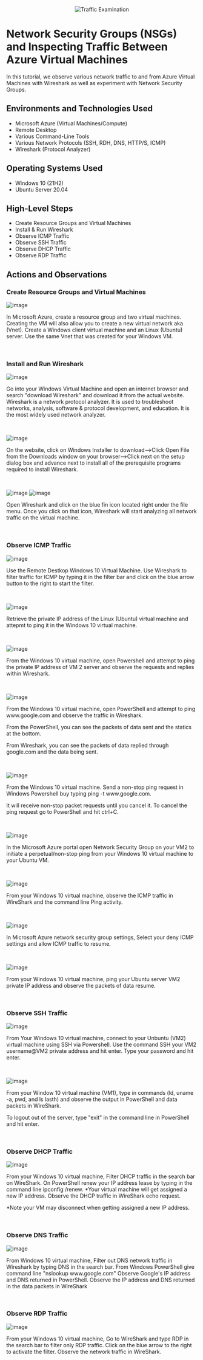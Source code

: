 <p align="center">
<img src="https://i.imgur.com/Ua7udoS.png" alt="Traffic Examination"/>
</p>

<h1>Network Security Groups (NSGs) and Inspecting Traffic Between Azure Virtual Machines</h1>
In this tutorial, we observe various network traffic to and from Azure Virtual Machines with Wireshark as well as experiment with Network Security Groups. <br />

<h2>Environments and Technologies Used</h2>

- Microsoft Azure (Virtual Machines/Compute)
- Remote Desktop
- Various Command-Line Tools
- Various Network Protocols (SSH, RDH, DNS, HTTP/S, ICMP)
- Wireshark (Protocol Analyzer)

<h2>Operating Systems Used </h2>

- Windows 10 (21H2)
- Ubuntu Server 20.04

<h2>High-Level Steps</h2>

- Create Resource Groups and Virtual Machines
- Install & Run Wireshark
- Observe ICMP Traffic
- Observe SSH Traffic
- Observe DHCP Traffic
- Observe RDP Traffic

<h2>Actions and Observations</h2>

<h3>Create Resource Groups and Virtual Machines</h3>

![image](https://github.com/JustinPeguero/azure-network-protocols/assets/170198869/2467ea0d-b93d-475a-b280-9194f981faf3)

</p>
<p>
In Microsoft Azure, create a resource group and two virtual machines. Creating the VM will also allow you to create a new virtual network aka (Vnet). Create a Windows client virtual machine and an Linux (Ubuntu) server. Use the same Vnet that was created for your Windows VM.
</p>
<br />

<h3>Install and Run Wireshark</h3>

![image](https://github.com/JustinPeguero/azure-network-protocols/assets/170198869/dd09c55e-eab2-4279-9683-3147fbfe3fe6)


<p>
Go into your Windows Virtual Machine and open an internet browser and search "download Wireshark" and download it from the actual website.
Wireshark is a network protocol analyzer. It is used to troubleshoot networks, analysis, software & protocol development, and education.  It is the most widely used network analyzer. 
</p>
<br />

![image](https://github.com/JustinPeguero/azure-network-protocols/assets/170198869/80dda340-6011-4da7-b8f0-1ca21de5634c)

</p>
<p>
On the website, click on Windows Installer to download-->Click Open File from the Downloads window on your browser-->Click next on the setup dialog box and advance next to install all of the prerequisite programs required to install Wireshark.
</p>
<br />

![image](https://github.com/JustinPeguero/azure-network-protocols/assets/170198869/8a24728c-e989-47a0-b64e-aaad3eb039dc)
![image](https://github.com/JustinPeguero/azure-network-protocols/assets/170198869/7c6915ce-f9f0-4057-9f96-8e230ab53844)


</p>
<p>
Open Wireshark and click on the blue fin icon located right under the file menu.  Once you click  on that icon, Wireshark will start analyzing all network traffic on the virtual machine.
</p>
<br />

<h3>Observe ICMP Traffic</h3>

![image](https://github.com/JustinPeguero/azure-network-protocols/assets/170198869/ec56d6fc-2743-4fa0-9043-9dc0a9b8dc04)


</p>
<p>
Use the Remote Destkop Windows 10 Virtual Machine. Use Wireshark to filter traffic for ICMP by typing it in the filter bar and click on the blue arrow button to the right to start the filter.
</p>
<br />

![image](https://github.com/JustinPeguero/azure-network-protocols/assets/170198869/c6da35a9-fec3-4727-9f95-fae5c1b2fc21)

</p>
<p>
Retrieve the private IP address of the Linux (Ubuntu) virtual machine and attepmt to ping it in the Windows 10 virtual machine.
</p>
<br />

![image](https://github.com/JustinPeguero/azure-network-protocols/assets/170198869/76749cb2-03b6-4933-8ac8-92b1474df477)

</p>
<p>
From the Windows 10 virtual machine, open Powershell and attempt to ping the private IP address of VM 2 server and observe the requests and replies within Wireshark.
</p>
<br />

![image](https://github.com/JustinPeguero/azure-network-protocols/assets/170198869/192d959e-e096-4f30-819a-f49313b1b2bf)

</p>
<p>
From the Windows 10 virtual machine, open PowerShell and attempt to ping www.google.com and observe the traffic in Wireshark. 

From the PowerShell, you can see the packets of data sent and the statics at the bottom.  

From Wireshark, you can see the packets of data replied through google.com and the data being sent.
</p>
<br />

![image](https://github.com/JustinPeguero/azure-network-protocols/assets/170198869/3bd152d4-4c75-4eff-8f15-893828afb21d)

</p>
<p>
From the Windows 10 virtual machine. Send a non-stop ping request in Windows Powershell buy typing ping -t www.google.com. 

It will receive non-stop packet requests until you cancel it.  To cancel the ping request go to PowerShell and hit ctrl+C.
</p>
<br />

![image](https://github.com/JustinPeguero/azure-network-protocols/assets/170198869/9d75a3cb-653c-4b28-ae18-1fb64f7782c9)

</p>
<p>
In the Microsoft Azure portal open Network Security Group on your VM2  to initiate a perpetual/non-stop ping from your Windows 10 virtual machine to your Ubuntu VM.
</p>
<br />

![image](https://github.com/JustinPeguero/azure-network-protocols/assets/170198869/9c481ad2-49a7-4309-8e78-dfa557acfbbb)

</p>
<p>
From your Windows 10 virtual machine, observe the ICMP traffic in WireShark and the command line Ping activity.
</p>
<br />

![image](https://github.com/JustinPeguero/azure-network-protocols/assets/170198869/91725aa6-8482-4784-a4c3-5b3cbf607b16)

</p>
<p>
In Microsoft Azure network security group settings, Select your deny ICMP settings and allow ICMP traffic to resume. 
</p>
<br />

![image](https://github.com/JustinPeguero/azure-network-protocols/assets/170198869/4c073372-5f29-4abd-bf90-c8e50f0cc050)

</p>
<p>
From your Windows 10 virtual machine, ping your Ubuntu server VM2 private IP address and observe the packets of data resume. 
</p>
<br />

<h3>Observe SSH Traffic</h3>

![image](https://github.com/JustinPeguero/azure-network-protocols/assets/170198869/3a9749e8-19aa-4205-865c-ef2ca0d1d09a)

</p>
<p>
From Your Windows 10 virtual machine, connect to your Unbuntu (VM2) virtual machine using SSH via Powershell.  
Use the command SSH your VM2 username@VM2 private address and hit enter. 
Type your password and hit enter.
</p>
<br />

![image](https://github.com/JustinPeguero/azure-network-protocols/assets/170198869/cba9377e-32d3-41fe-8839-5052bbd91167)

</p>
<p>
From your Window 10 virtual machine (VM1), type in commands (ld, uname -a, pwd, and ls lasth) and observe the output in PowerShell and data packets in WireShark. 

To logout out of the server, type "exit" in the command line in PowerShell and hit enter.
</p>
<br />

<h3>Observe DHCP Traffic</h3>

![image](https://github.com/JustinPeguero/azure-network-protocols/assets/170198869/423e4b05-2893-484a-b76e-62e381f302f7)

</p>
<p>
From your Windows 10 virtual machine, Filter DHCP traffic in the search bar on WireShark.  On PowerShell renew your IP address lease by typing in the command line ipconfig /renew. *Your virtual machine will get assigned a new IP address. Observe the DHCP traffic in WireShark echo request. 

*Note your VM may disconnect when getting assigned a new IP address.
</p>
<br />

<h3>Observe DNS Traffic</h3>

![image](https://github.com/JustinPeguero/azure-network-protocols/assets/170198869/e531d533-1cbb-4e31-9ef8-014aea0d79e2)

</p>
<p>
From Windows 10 virtual machine, Filter out DNS network traffic in Wireshark by typing DNS in the search bar. From Windows PowerShell give command line "nslookup www.google.com" Observe Google's IP address and DNS returned in PowerShell. Observe the IP address and DNS returned in the data packets in WireShark
</p>
<br />

<h3>Observe RDP Traffic</h3>

![image](https://github.com/JustinPeguero/azure-network-protocols/assets/170198869/9908b615-989b-41ab-beb6-91aee841be90)

</p>
<p>
From your Windows 10 virtual machine, Go to WireShark and type RDP in the search bar to filter only RDP traffic.  Click on the blue arrow to the right to activate the filter.
Observe the network traffic in WireShark. 
</p>
<br />

